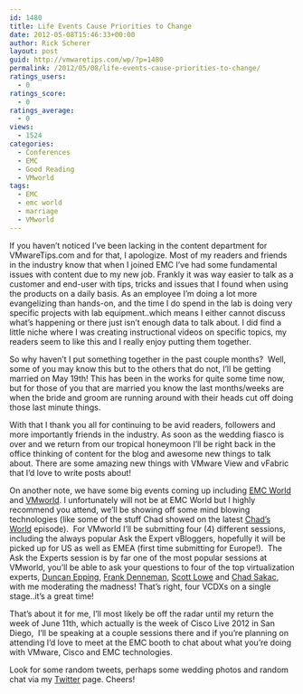 ```yaml
---
id: 1480
title: Life Events Cause Priorities to Change
date: 2012-05-08T15:46:33+00:00
author: Rick Scherer
layout: post
guid: http://vmwaretips.com/wp/?p=1480
permalink: /2012/05/08/life-events-cause-priorities-to-change/
ratings_users:
  - 0
ratings_score:
  - 0
ratings_average:
  - 0
views:
  - 1524
categories:
  - Conferences
  - EMC
  - Good Reading
  - VMworld
tags:
  - EMC
  - emc world
  - marriage
  - VMworld
---
```

If you haven&#8217;t noticed I&#8217;ve been lacking in the content department for VMwareTips.com and for that, I apologize. Most of my readers and friends in the industry know that when I joined EMC I&#8217;ve had some fundamental issues with content due to my new job. Frankly it was way easier to talk as a customer and end-user with tips, tricks and issues that I found when using the products on a daily basis. As an employee I&#8217;m doing a lot more evangelizing than hands-on, and the time I do spend in the lab is doing very specific projects with lab equipment..which means I either cannot discuss what&#8217;s happening or there just isn&#8217;t enough data to talk about. I did find a little niche where I was creating instructional videos on specific topics, my readers seem to like this and I really enjoy putting them together.

So why haven&#8217;t I put something together in the past couple months?  Well, some of you may know this but to the others that do not, I&#8217;ll be getting married on May 19th! This has been in the works for quite some time now, but for those of you that are married you know the last months/weeks are when the bride and groom are running around with their heads cut off doing those last minute things.

With that I thank you all for continuing to be avid readers, followers and more importantly friends in the industry. As soon as the wedding fiasco is over and we return from our tropical honeymoon I&#8217;ll be right back in the office thinking of content for the blog and awesome new things to talk about. There are some amazing new things with VMware View and vFabric that I&#8217;d love to write posts about!

On another note, we have some big events coming up including <a title="EMC World" href="http://emcworld.com/" target="_blank">EMC World</a> and <a title="VMworld" href="http://vmworld.com" target="_blank">VMworld</a>. I unfortunately will not be at EMC World but I highly recommend you attend, we&#8217;ll be showing off some mind blowing technologies (like some of the stuff Chad showed on the latest <a title="Chad's World" href="http://virtualgeek.typepad.com/virtual_geek/2012/04/the-most-kick-butt-hardware-episode-evah.html" target="_blank">Chad&#8217;s World</a> episode).  For VMworld I&#8217;ll be submitting four (4) different sessions, including the always popular Ask the Expert vBloggers, hopefully it will be picked up for US as well as EMEA (first time submitting for Europe!).  The Ask the Experts session is by far one of the most popular sessions at VMworld, you&#8217;ll be able to ask your questions to four of the top virtualization experts, <a title="Yellow Bricks" href="http://www.yellow-bricks.com/" target="_blank">Duncan Epping</a>, <a title="Frank Denneman" href="http://frankdenneman.nl/" target="_blank">Frank Denneman</a>, <a title="Scott Lowe" href="blog.scottlowe.org" target="_blank">Scott Lowe</a> and <a title="Virtual Geek" href="http://virtualgeek.typepad.com" target="_blank">Chad Sakac</a>, with me moderating the madness! That&#8217;s right, four VCDXs on a single stage..it&#8217;s a great time!

That&#8217;s about it for me, I&#8217;ll most likely be off the radar until my return the week of June 11th, which actually is the week of Cisco Live 2012 in San Diego,  I&#8217;ll be speaking at a couple sessions there and if you&#8217;re planning on attending I&#8217;d love to meet at the EMC booth to chat about what you&#8217;re doing with VMware, Cisco and EMC technologies.

Look for some random tweets, perhaps some wedding photos and random chat via my <a title="Twitter" href="http://twitter.com/rick_vmwaretips" target="_blank">Twitter</a> page. Cheers!